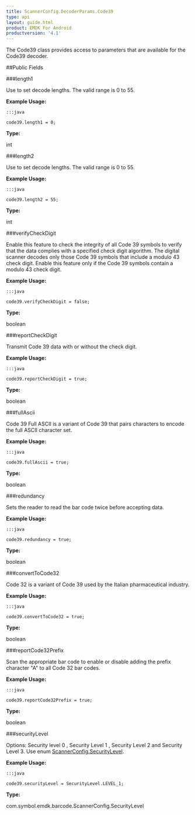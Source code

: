 ```yaml
---
title: ScannerConfig.DecoderParams.Code39
type: api
layout: guide.html
product: EMDK For Android
productversion: '4.1'
---
```



The Code39 class provides access to parameters that are available for
 the Code39 decoder.

##Public Fields

###length1

Use to set decode lengths. The valid range is 0 to 55.
 
 

**Example Usage:**
	
	:::java
	
	code39.length1 = 0;
	


**Type:**

int

###length2

Use to set decode lengths. The valid range is 0 to 55.
 
 

**Example Usage:**
	
	:::java
	
	code39.length2 = 55;
	


**Type:**

int

###verifyCheckDigit

Enable this feature to check the integrity of all Code 39 symbols
 to verify that the data complies with a specified check digit
 algorithm. The digital scanner decodes only those Code 39 symbols
 that include a modulo 43 check digit. Enable this feature only if
 the Code 39 symbols contain a modulo 43 check digit.
 
 

**Example Usage:**
	
	:::java
	
	code39.verifyCheckDigit = false;
	


**Type:**

boolean

###reportCheckDigit

Transmit Code 39 data with or without the check digit.
 
 

**Example Usage:**
	
	:::java
	
	code39.reportCheckDigit = true;
	


**Type:**

boolean

###fullAscii

Code 39 Full ASCII is a variant of Code 39 that pairs characters
 to encode the full ASCII character set.
 
 

**Example Usage:**
	
	:::java
	
	code39.fullAscii = true;
	


**Type:**

boolean

###redundancy

Sets the reader to read the bar code twice before accepting data.
 
 

**Example Usage:**
	
	:::java
	
	code39.redundancy = true;
	


**Type:**

boolean

###convertToCode32

Code 32 is a variant of Code 39 used by the Italian
 pharmaceutical industry.
 
 

**Example Usage:**
	
	:::java
	
	code39.convertToCode32 = true;
	


**Type:**

boolean

###reportCode32Prefix

Scan the appropriate bar code to enable or disable adding the
 prefix character "A" to all Code 32 bar codes.
 
 

**Example Usage:**
	
	:::java
	
	code39.reportCode32Prefix = true;
	


**Type:**

boolean

###securityLevel

Options: Security level 0 , Security Level 1 , Security Level 2
 and Security Level 3. Use enum [ ScannerConfig.SecurityLevel](../ScannerConfig-SecurityLevel).
 
 

**Example Usage:**
	
	:::java
	
	code39.securityLevel = SecurityLevel.LEVEL_1;
	


**Type:**

com.symbol.emdk.barcode.ScannerConfig.SecurityLevel









